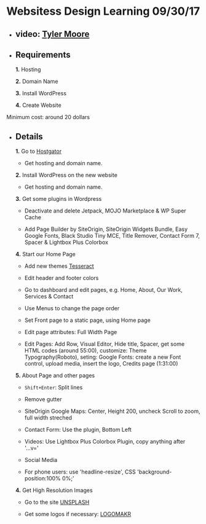 # Websitess Design Learning 09/30/17

- ## video: [Tyler Moore](https://www.youtube.com/watch?v=sd0grLQ4voU "Youtube")

- ## Requirements

    **1.** Hosting

    **2.** Domain Name

    **3.** Install WordPress

    **4.** Create Website

Minimum cost: around 20 dollars

- ## Details

    **1.** Go to [Hostgator](www.hostator.com)

    - Get hosting and domain name.

    **2.** Install WordPress on the new website

    - Get hosting and domain name.

    **3.** Get some plugins in Wordpress

    - Deactivate and delete Jetpack, MOJO Marketplace & WP Super Cache

    - Add Page Builder by SiteOrigin, SiteOrigin Widgets Bundle, Easy Google Fonts, Black Studio Tiny MCE, Title Remover, Contact Form 7, Spacer & Lightbox Plus Colorbox

    **4.** Start our Home Page

    - Add new themes [Tesseract](https://Tyler.com)

    - Edit header and footer colors

    - Go to dashboard and edit pages, e.g. Home, About, Our Work, Services & Contact

    - Use Menus to change the page order

    - Set Front page to a static page, using Home page

    - Edit page attributes: Full Width Page

    - Edit Pages: Add Row, Visual Editor, Hide title, Spacer, get some HTML codes (around 55:00), customize: Theme Typography(Roboto), seting: Google Fonts: create a new Font control, upload media, insert the logo, Credits page (1:31:00)

    **5.** About Page and other pages

    - `Shift+Enter`: Split lines

    - Remove gutter

    - SiteOrigin Google Maps: Center, Height 200, uncheck Scroll to zoom, full width streched

    - Contact Form: Use the plugin, Bottom Left

    - Videos: Use Lightbox Plus Colorbox Plugin, copy anything after '...v='

    - Social Media

    - For phone users: use 'headline-resize', CSS 'background-position:100% 0%;'

    **4.** Get High Resolution Images

    - Go to the site [UNSPLASH](https://unsplash.com)

    - Get some logos if necessary: [LOGOMAKR](logomakr.com)
